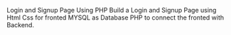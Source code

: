 Login and Signup Page Using PHP
Build a Login and Signup Page using Html Css for fronted MYSQL as Database
PHP to connect the fronted with Backend.
